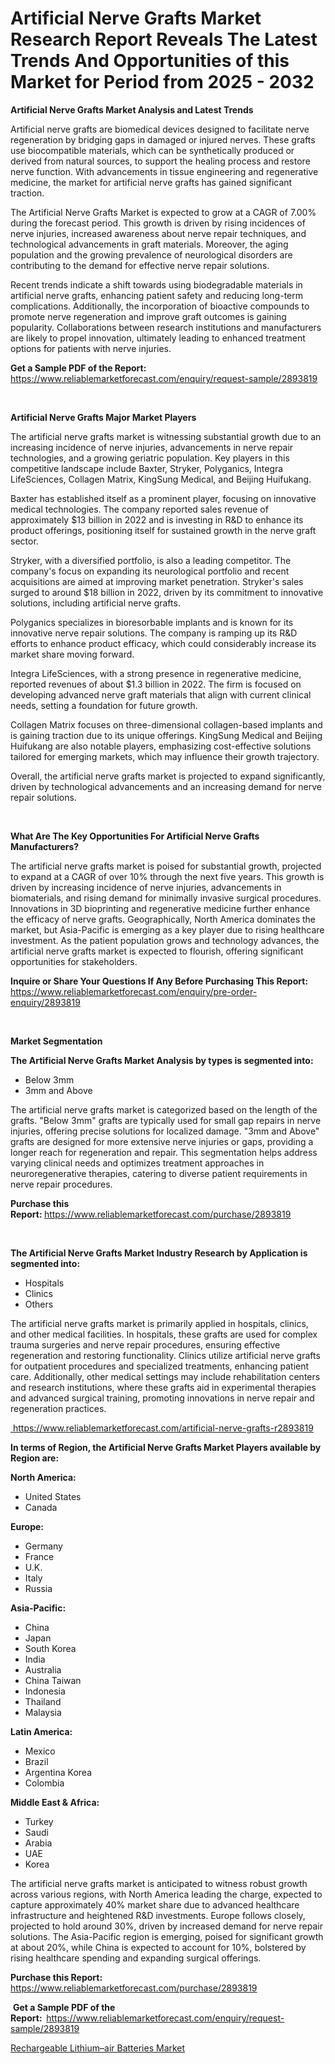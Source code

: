 <p><h1>Artificial Nerve Grafts Market Research Report Reveals The Latest Trends And Opportunities of this Market for Period from 2025 - 2032</h1></p><p><strong>Artificial Nerve Grafts Market Analysis and Latest Trends</strong></p>
<p><p>Artificial nerve grafts are biomedical devices designed to facilitate nerve regeneration by bridging gaps in damaged or injured nerves. These grafts use biocompatible materials, which can be synthetically produced or derived from natural sources, to support the healing process and restore nerve function. With advancements in tissue engineering and regenerative medicine, the market for artificial nerve grafts has gained significant traction.</p><p>The Artificial Nerve Grafts Market is expected to grow at a CAGR of 7.00% during the forecast period. This growth is driven by rising incidences of nerve injuries, increased awareness about nerve repair techniques, and technological advancements in graft materials. Moreover, the aging population and the growing prevalence of neurological disorders are contributing to the demand for effective nerve repair solutions.</p><p>Recent trends indicate a shift towards using biodegradable materials in artificial nerve grafts, enhancing patient safety and reducing long-term complications. Additionally, the incorporation of bioactive compounds to promote nerve regeneration and improve graft outcomes is gaining popularity. Collaborations between research institutions and manufacturers are likely to propel innovation, ultimately leading to enhanced treatment options for patients with nerve injuries.</p></p>
<p><strong>Get a Sample PDF of the Report:&nbsp;</strong> <a href="https://www.reliablemarketforecast.com/enquiry/request-sample/2893819?utm_campaign=2929&utm_medium=2&utm_source=Github&utm_content=ia&utm_term=15032025&utm_id=artificial-nerve-grafts">https://www.reliablemarketforecast.com/enquiry/request-sample/2893819</a></p>
<p>&nbsp;</p>
<p><strong>Artificial Nerve Grafts Major Market Players</strong></p>
<p><p>The artificial nerve grafts market is witnessing substantial growth due to an increasing incidence of nerve injuries, advancements in nerve repair technologies, and a growing geriatric population. Key players in this competitive landscape include Baxter, Stryker, Polyganics, Integra LifeSciences, Collagen Matrix, KingSung Medical, and Beijing Huifukang.</p><p>Baxter has established itself as a prominent player, focusing on innovative medical technologies. The company reported sales revenue of approximately $13 billion in 2022 and is investing in R&D to enhance its product offerings, positioning itself for sustained growth in the nerve graft sector.</p><p>Stryker, with a diversified portfolio, is also a leading competitor. The company's focus on expanding its neurological portfolio and recent acquisitions are aimed at improving market penetration. Stryker's sales surged to around $18 billion in 2022, driven by its commitment to innovative solutions, including artificial nerve grafts.</p><p>Polyganics specializes in bioresorbable implants and is known for its innovative nerve repair solutions. The company is ramping up its R&D efforts to enhance product efficacy, which could considerably increase its market share moving forward.</p><p>Integra LifeSciences, with a strong presence in regenerative medicine, reported revenues of about $1.3 billion in 2022. The firm is focused on developing advanced nerve graft materials that align with current clinical needs, setting a foundation for future growth.</p><p>Collagen Matrix focuses on three-dimensional collagen-based implants and is gaining traction due to its unique offerings. KingSung Medical and Beijing Huifukang are also notable players, emphasizing cost-effective solutions tailored for emerging markets, which may influence their growth trajectory.</p><p>Overall, the artificial nerve grafts market is projected to expand significantly, driven by technological advancements and an increasing demand for nerve repair solutions.</p></p>
<p>&nbsp;</p>
<p><strong>What Are The Key Opportunities For Artificial Nerve Grafts Manufacturers?</strong></p>
<p><p>The artificial nerve grafts market is poised for substantial growth, projected to expand at a CAGR of over 10% through the next five years. This growth is driven by increasing incidence of nerve injuries, advancements in biomaterials, and rising demand for minimally invasive surgical procedures. Innovations in 3D bioprinting and regenerative medicine further enhance the efficacy of nerve grafts. Geographically, North America dominates the market, but Asia-Pacific is emerging as a key player due to rising healthcare investment. As the patient population grows and technology advances, the artificial nerve grafts market is expected to flourish, offering significant opportunities for stakeholders.</p></p>
<p><strong>Inquire or Share Your Questions If Any Before Purchasing This Report:</strong> <a href="https://www.reliablemarketforecast.com/enquiry/pre-order-enquiry/2893819?utm_campaign=2929&utm_medium=2&utm_source=Github&utm_content=ia&utm_term=15032025&utm_id=artificial-nerve-grafts">https://www.reliablemarketforecast.com/enquiry/pre-order-enquiry/2893819</a></p>
<p>&nbsp;</p>
<p><strong>Market Segmentation</strong></p>
<p><strong>The Artificial Nerve Grafts Market Analysis by types is segmented into:</strong></p>
<p><ul><li>Below 3mm</li><li>3mm and Above</li></ul></p>
<p><p>The artificial nerve grafts market is categorized based on the length of the grafts. "Below 3mm" grafts are typically used for small gap repairs in nerve injuries, offering precise solutions for localized damage. "3mm and Above" grafts are designed for more extensive nerve injuries or gaps, providing a longer reach for regeneration and repair. This segmentation helps address varying clinical needs and optimizes treatment approaches in neuroregenerative therapies, catering to diverse patient requirements in nerve repair procedures.</p></p>
<p><strong>Purchase this Report:&nbsp;</strong><a href="https://www.reliablemarketforecast.com/purchase/2893819?utm_campaign=2929&utm_medium=2&utm_source=Github&utm_content=ia&utm_term=15032025&utm_id=artificial-nerve-grafts">https://www.reliablemarketforecast.com/purchase/2893819</a></p>
<p>&nbsp;</p>
<p><strong>The Artificial Nerve Grafts Market Industry Research by Application is segmented into:</strong></p>
<p><ul><li>Hospitals</li><li>Clinics</li><li>Others</li></ul></p>
<p><p>The artificial nerve grafts market is primarily applied in hospitals, clinics, and other medical facilities. In hospitals, these grafts are used for complex trauma surgeries and nerve repair procedures, ensuring effective regeneration and restoring functionality. Clinics utilize artificial nerve grafts for outpatient procedures and specialized treatments, enhancing patient care. Additionally, other medical settings may include rehabilitation centers and research institutions, where these grafts aid in experimental therapies and advanced surgical training, promoting innovations in nerve repair and regeneration practices.</p></p>
<p><a href="https://www.reliablemarketforecast.com/artificial-nerve-grafts-r2893819?utm_campaign=2929&utm_medium=2&utm_source=Github&utm_content=ia&utm_term=15032025&utm_id=artificial-nerve-grafts">&nbsp;https://www.reliablemarketforecast.com/artificial-nerve-grafts-r2893819</a></p>
<p><strong>In terms of Region, the Artificial Nerve Grafts Market Players available by Region are:</strong></p>
<p>
    <p> <strong> North America: </strong>
        <ul>
            <li>United States</li>
            <li>Canada</li>
        </ul>
        </p> 
    <p> <strong> Europe: </strong>
        <ul>
            <li>Germany</li>
            <li>France</li>
            <li>U.K.</li>
            <li>Italy</li>
            <li>Russia</li>
        </ul>
        </p> 
    <p> <strong> Asia-Pacific: </strong>
        <ul>
            <li>China</li>
            <li>Japan</li>
            <li>South Korea</li>
            <li>India</li>
            <li>Australia</li>
            <li>China Taiwan</li>
            <li>Indonesia</li>
            <li>Thailand</li>
            <li>Malaysia</li>
        </ul>
        </p> 
    <p> <strong> Latin America: </strong>
        <ul>
            <li>Mexico</li>
            <li>Brazil</li>
            <li>Argentina Korea</li>
            <li>Colombia</li>
        </ul>
        </p> 
    <p> <strong> Middle East & Africa: </strong>
        <ul>
            <li>Turkey</li>
            <li>Saudi</li>
            <li>Arabia</li>
            <li>UAE</li>
            <li>Korea</li>
        </ul>
    </p>
    </p>
<p><p>The artificial nerve grafts market is anticipated to witness robust growth across various regions, with North America leading the charge, expected to capture approximately 40% market share due to advanced healthcare infrastructure and heightened R&D investments. Europe follows closely, projected to hold around 30%, driven by increased demand for nerve repair solutions. The Asia-Pacific region is emerging, poised for significant growth at about 20%, while China is expected to account for 10%, bolstered by rising healthcare spending and expanding surgical offerings.</p></p>
<p><strong>Purchase this Report: </strong><a href="https://www.reliablemarketforecast.com/purchase/2893819?utm_campaign=2929&utm_medium=2&utm_source=Github&utm_content=ia&utm_term=15032025&utm_id=artificial-nerve-grafts">https://www.reliablemarketforecast.com/purchase/2893819</a></p>
<p>&nbsp;<strong>Get a Sample PDF of the Report:&nbsp;&nbsp;</strong><a href="https://www.reliablemarketforecast.com/enquiry/request-sample/2893819?utm_campaign=2929&utm_medium=2&utm_source=Github&utm_content=ia&utm_term=15032025&utm_id=artificial-nerve-grafts">https://www.reliablemarketforecast.com/enquiry/request-sample/2893819</a></p>
<p><strong></strong></p>
<p><p><a href="https://github.com/ezahdyre/Market-Research-Report-List-1/blob/main/rechargeable-lithiumair-batteries-market.md?utm_campaign=2929&utm_medium=2&utm_source=Github&utm_content=ia&utm_term=15032025&utm_id=artificial-nerve-grafts">Rechargeable Lithium–air Batteries Market</a></p></p>